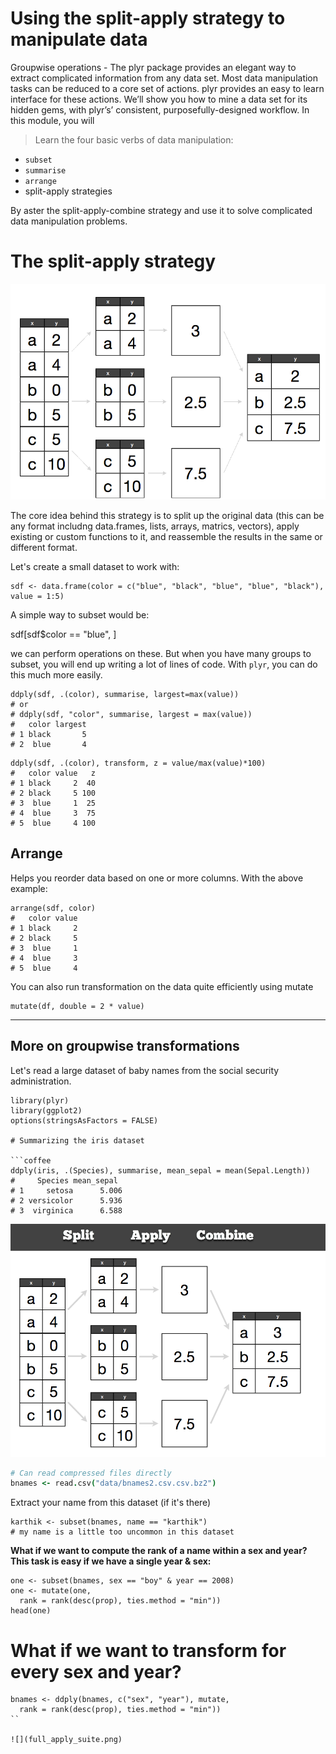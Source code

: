 
# Using the split-apply strategy to manipulate data

Groupwise operations - The plyr package provides an elegant way to extract complicated information from any data set. Most data manipulation tasks can be reduced to a core set of actions. plyr provides an easy to learn interface for these actions. We’ll show you how to mine a data set for its hidden gems, with plyr’s’ consistent, purposefully-designed workflow. In this module, you will

> Learn the four basic verbs of data manipulation: 

* `subset`
* `summarise`
*  `arrange`
*  split-apply strategies

By aster the split-apply-combine strategy and use it to solve complicated data manipulation problems.

# The split-apply strategy

![](splitapply.png)

The core idea behind this strategy is to split up the original data (this can be any format includng data.frames, lists, arrays, matrics, vectors), apply existing or custom functions to it, and reassemble the results in the same or different format.


Let's create a small dataset to work with:

```
sdf <- data.frame(color = c("blue", "black", "blue", "blue", "black"), value = 1:5)
```

A simple way to subset would be:

sdf[sdf$color == "blue", ]

we can perform operations on these. But when you have many groups to subset, you will end up writing a lot of lines of code. With `plyr`, you can do this much more easily.

```
ddply(sdf, .(color), summarise, largest=max(value))
# or 
# ddply(sdf, "color", summarise, largest = max(value))
#   color largest
# 1 black       5
# 2  blue       4
```


```
ddply(sdf, .(color), transform, z = value/max(value)*100)
#   color value   z
# 1 black     2  40
# 2 black     5 100
# 3  blue     1  25
# 4  blue     3  75
# 5  blue     4 100
```

## Arrange 

Helps you reorder data based on one or more columns. With the above example:

```
arrange(sdf, color)
#   color value
# 1 black     2
# 2 black     5
# 3  blue     1
# 4  blue     3
# 5  blue     4
```

You can also run transformation on the data quite efficiently using mutate

```
mutate(df, double = 2 * value)
```

---

## More on groupwise transformations

Let's read a large dataset of baby names from the social security administration.

```
library(plyr)
library(ggplot2)
options(stringsAsFactors = FALSE)

# Summarizing the iris dataset

```coffee
ddply(iris, .(Species), summarise, mean_sepal = mean(Sepal.Length))
#     Species mean_sepal
# 1     setosa      5.006
# 2 versicolor      5.936
# 3  virginica      6.588
```

![](sac_full.png)


```coffee
# Can read compressed files directly
bnames <- read.csv("data/bnames2.csv.csv.bz2")
```

Extract your name from this dataset (if it's there)

```
karthik <- subset(bnames, name == "karthik")
# my name is a little too uncommon in this dataset
```

 **What if we want to compute the rank of a name
  within a sex and year? 
  This task is easy if we have a single year & sex:**

```
one <- subset(bnames, sex == "boy" & year == 2008)
one <- mutate(one,
  rank = rank(desc(prop), ties.method = "min"))
head(one)
```

# What if we want to transform for every sex and year?

```
bnames <- ddply(bnames, c("sex", "year"), mutate,
  rank = rank(desc(prop), ties.method = "min"))
``

![](full_apply_suite.png)





